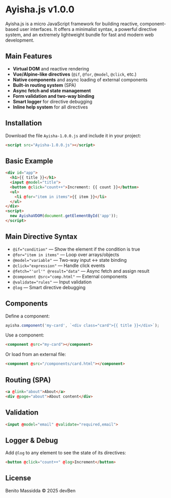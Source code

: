 
# Ayisha.js v1.0.0

Ayisha.js is a micro JavaScript framework for building reactive, component-based user interfaces. It offers a minimalist syntax, a powerful directive system, and an extremely lightweight bundle for fast and modern web development.

## Main Features

- **Virtual DOM** and reactive rendering
- **Vue/Alpine-like directives** (`@if`, `@for`, `@model`, `@click`, etc.)
- **Native components** and async loading of external components
- **Built-in routing system** (SPA)
- **Async fetch and state management**
- **Form validation and two-way binding**
- **Smart logger** for directive debugging
- **Inline help system** for all directives

## Installation

Download the file `Ayisha-1.0.0.js` and include it in your project:

```html
<script src="Ayisha-1.0.0.js"></script>
```


## Basic Example

```html
<div id="app">
  <h1>{{ title }}</h1>
  <input @model="title">
  <button @click="count++">Increment: {{ count }}</button>
  <ul>
    <li @for="item in items">{{ item }}</li>
  </ul>
</div>
<script>
  new AyishaVDOM(document.getElementById('app'));
</script>
```


## Main Directive Syntax

- `@if="condition"` — Show the element if the condition is true
- `@for="item in items"` — Loop over arrays/objects
- `@model="variable"` — Two-way input <-> state binding
- `@click="expression"` — Handle click events
- `@fetch="'url'" @result="data"` — Async fetch and assign result
- `@component @src="comp.html"` — External components
- `@validate="rules"` — Input validation
- `@log` — Smart directive debugging


## Components

Define a component:

```js
ayisha.component('my-card', `<div class="card">{{ title }}</div>`);
```

Use a component:

```html
<component @src="my-card"></component>
```

Or load from an external file:

```html
<component @src="/components/card.html"></component>
```


## Routing (SPA)

```html
<a @link="about">About</a>
<div @page="about">About content</div>
```


## Validation

```html
<input @model="email" @validate="required,email">
```


## Logger & Debug

Add `@log` to any element to see the state of its directives:

```html
<button @click="count++" @log>Increment</button>
```

## License

Benito Massidda © 2025 devBen
